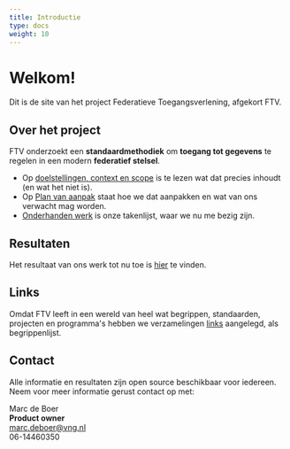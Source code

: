 ```yaml
---
title: Introductie
type: docs
weight: 10
---
```


# Welkom!

Dit is de site van het project Federatieve Toegangsverlening, afgekort FTV.

## Over het project
FTV onderzoekt een **standaardmethodiek** om **toegang tot gegevens** te regelen in een modern **federatief stelsel**.

- Op [doelstellingen, context en scope](./2.doelstellingen) is te lezen wat dat precies inhoudt (en wat het niet is).
- Op [Plan van aanpak](3.aanpak) staat hoe we dat aanpakken en wat van ons verwacht mag worden. 
- [Onderhanden werk](4.onderhanden_werk) is onze takenlijst, waar we nu me bezig zijn.

## Resultaten

Het resultaat van ons werk tot nu toe is [hier](../2.resultaten) te vinden.

## Links

Omdat FTV leeft in een wereld van heel wat begrippen, standaarden, projecten en programma's hebben we verzamelingen
[links](../4.links) aangelegd, als begrippenlijst.

## Contact

Alle informatie en resultaten zijn open source beschikbaar voor iedereen.
Neem voor meer informatie gerust contact op met:

Marc de Boer  
**Product owner**  
[marc.deboer@vng.nl](mailto:marc.deboer@vng.nl)  
06-14460350
